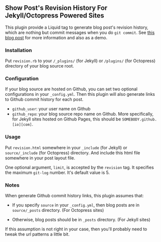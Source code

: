 ## Show Post's Revision History For Jekyll/Octopress Powered Sites

This plugin provide a Liquid tag to generate blog post's revision history, which
are nothing but commit messages when you do `git commit`. See [this blog
post][blog] for more information and also as a demo.

### Installation
Put `revision.rb` to your `/_plugins/` (for Jekyll) or `/plugins/` (for
Octopress) directory of your blog source root.

### Configuration
If your blog source are hosted on Github, you can set two optional
configurations in your `_config.yml`. Then this plugin will also generate links
to Github commit history for each post.

- `github_user`: your user name on Github
- `github_repo`: your blog source repo name on Github. More specifically, for Jekyll sites
  hosted on Github Pages, this should be `SOMEBODY.github.[io][com]`.


### Usage
Put `revision.html` somewhere in your `_include` (for Jekyll) or
`source/_include` (for Octopress) directory. And include this html file
somewhere in your post layout file.

One optional argument, `limit`, is accepted by the `revision` tag. It specifies
the maximum `git-log` number. It's default value is 5.


### Notes

When generate Github commit history links, this plugin assumes that:

- If you specify `source` in your `_config.yml`, then blog posts are in
  `source/_posts` directory. (For Octopress sites)

- Otherwise, blog posts should be in `_posts` directory. (For Jekyll sites)

If this assumption is not right in your case, then you'll probably need to tweak
the url patterns a little bit.

[blog]: http://jhshi.me/2013/11/17/post-revision-plugin-for-octopress/
